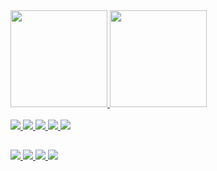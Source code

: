 <div>
    <a href = "https://github.com/RukasuDesuu"/>
    <img height="155em" src="https://github-readme-stats.vercel.app/api?username=RukasuDesuu&show_icons=true&theme=tokyonight&include_all_commits=true&count_private=true"/>
    <img height="155em" src="https://github-readme-stats.vercel.app/api/top-langs/?username=RukasuDesuu&layout=compact&langs_count=7&theme=tokyonight"/>
</div>
   <div style = "display: inline_block;width:380em;"><br>
   <img src = "https://img.shields.io/badge/Python-3776AB?style=for-the-badge&logo=python&logoColor=white">
   <img src = "https://img.shields.io/badge/Godot-478CBF?style=for-the-badge&logo=GodotEngine&logoColor=white">
   <img src = "https://img.shields.io/badge/Arduino-00979D?style=for-the-badge&logo=Arduino&logoColor=white" />
   <img src = "https://img.shields.io/badge/Unity-100000?style=for-the-badge&logo=unity&logoColor=white" />
   <img src = "https://img.shields.io/badge/Visual_Studio_Code-0078D4?style=for-the-badge&logo=visual%20studio%20code&logoColor=white" />
    <img align="right" alt="" height="160" style="border-radius:100px;" src="https://c.tenor.com/1uklp9zqO3oAAAAC/computer-typing.gif">

</div>

##

<div>
    <a href="https://discord.com/users/898303622683697202"><img src="https://img.shields.io/badge/Discord-7289DA?style=for-the-badge&logo=discord&logoColor=white" />
    </a>
    <a href="https://open.spotify.com/user/22q47zpvpge46yyabjwibs6mq?si=41ab913a3e344ce1"><img src="https://img.shields.io/badge/Spotify-1ED760?&style=for-the-badge&logo=spotify&logoColor=white" />
    </a>
    <a href="https://twitch.tv/rukasudesuu"><img src="https://img.shields.io/badge/Twitch-9146FF?style=for-the-badge&logo=twitch&logoColor=white" />
    </a>
    <a href="https://www.linkedin.com/in/lucascamargoekroth/"><img src="https://img.shields.io/badge/LinkedIn-0077B5?style=for-the-badge&logo=linkedin&logoColor=white" />
    </a>
    <!--<a href="" target = ""></a>
    <a href="" target = ""></a>
    -->
<div>
